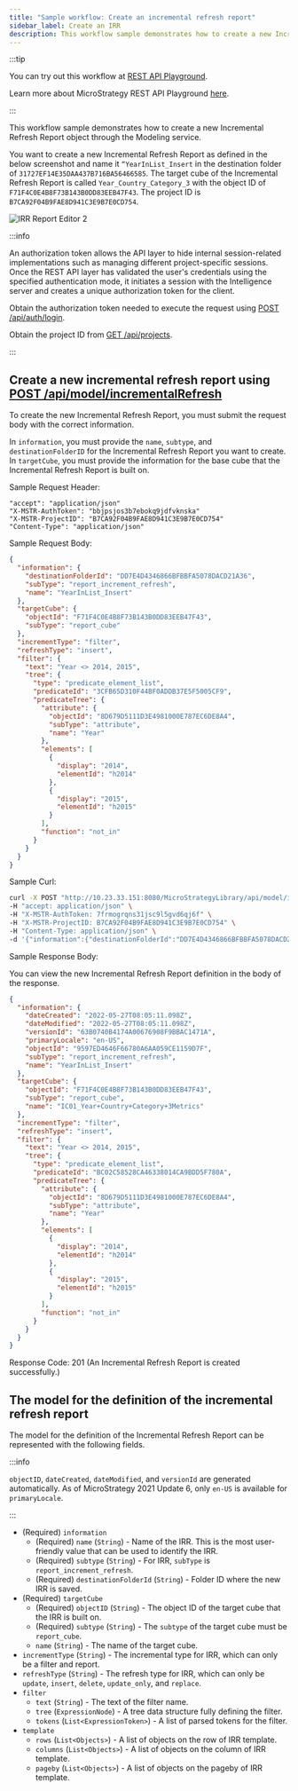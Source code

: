 ```yaml
---
title: "Sample workflow: Create an incremental refresh report"
sidebar_label: Create an IRR
description: This workflow sample demonstrates how to create a new Incremental Refresh Report object through the Modeling service.
---
```


<Available since="2021 Update 6" />

:::tip

You can try out this workflow at [REST API Playground](https://www.postman.com/microstrategysdk/workspace/microstrategy-rest-api/folder/16131298-54f5b582-05ac-4f2d-88f9-98f36dd8373c?ctx=documentation).

Learn more about MicroStrategy REST API Playground [here](/docs/getting-started/playground.md).

:::

This workflow sample demonstrates how to create a new Incremental Refresh Report object through the Modeling service.

You want to create a new Incremental Refresh Report as defined in the below screenshot and name it `“YearInList_Insert` in the destination folder of `31727EF14E35DAA437B716BA56466585`. The target cube of the Incremental Refresh Report is called `Year_Country_Category_3` with the object ID of `F71F4C0E4B8F73B143B0DD83EEB47F43`. The project ID is `B7CA92F04B9FAE8D941C3E9B7E0CD754`.

![IRR Report Editor 2](../../images/irr_report_editor2.png)

:::info

An authorization token allows the API layer to hide internal session-related implementations such as managing different project-specific sessions. Once the REST API layer has validated the user's credentials using the specified authentication mode, it initiates a session with the Intelligence server and creates a unique authorization token for the client.

Obtain the authorization token needed to execute the request using [POST /api/auth/login](https://demo.microstrategy.com/MicroStrategyLibrary/api-docs/index.html#/Authentication/postLogin).

Obtain the project ID from [GET /api/projects](https://demo.microstrategy.com/MicroStrategyLibrary/api-docs/index.html#/Projects/getProjects_1).

:::

## Create a new incremental refresh report using [POST /api/model/incrementalRefresh](https://demo.microstrategy.com/MicroStrategyLibrary/api-docs/index.html#/Cubes/post_api_model_incrementalRefresh)

To create the new Incremental Refresh Report, you must submit the request body with the correct information.

In `information`, you must provide the `name`, `subtype`, and `destinationFolderID` for the Incremental Refresh Report you want to create. In `targetCube`, you must provide the information for the base cube that the Incremental Refresh Report is built on.

Sample Request Header:

```http
"accept": "application/json"
"X-MSTR-AuthToken": "bbjpsjos3b7ebokq9jdfvknska"
"X-MSTR-ProjectID": "B7CA92F04B9FAE8D941C3E9B7E0CD754"
"Content-Type": "application/json"
```

Sample Request Body:

```json
{
  "information": {
    "destinationFolderId": "DD7E4D4346866BFBBFA5078DACD21A36",
    "subType": "report_increment_refresh",
    "name": "YearInList_Insert"
  },
  "targetCube": {
    "objectId": "F71F4C0E4B8F73B143B0DD83EEB47F43",
    "subType": "report_cube"
  },
  "incrementType": "filter",
  "refreshType": "insert",
  "filter": {
    "text": "Year <> 2014, 2015",
    "tree": {
      "type": "predicate_element_list",
      "predicateId": "3CFB65D310F44BF0ADDB37E5F5005CF9",
      "predicateTree": {
        "attribute": {
          "objectId": "8D679D5111D3E4981000E787EC6DE8A4",
          "subType": "attribute",
          "name": "Year"
        },
        "elements": [
          {
            "display": "2014",
            "elementId": "h2014"
          },
          {
            "display": "2015",
            "elementId": "h2015"
          }
        ],
        "function": "not_in"
      }
    }
  }
}
```

Sample Curl:

```bash
curl -X POST "http://10.23.33.151:8080/MicroStrategyLibrary/api/model/incrementalRefresh" \
-H "accept: application/json" \
-H "X-MSTR-AuthToken: 7frmogrqns31jsc9l5gvd6qj6f" \
-H "X-MSTR-ProjectID: B7CA92F04B9FAE8D941C3E9B7E0CD754" \
-H "Content-Type: application/json" \
-d '{"information":{"destinationFolderId":"DD7E4D4346866BFBBFA5078DACD21A36","subType":"report_increment_refresh","name":"YearInList_Insert"},"targetCube":{"objectId":"F71F4C0E4B8F73B143B0DD83EEB47F43","subType":"report_cube"},"incrementType":"filter","refreshType":"insert","filter":{"text":"Year <> 2014, 2015","tree":{"type":"predicate_element_list","predicateId":"3CFB65D310F44BF0ADDB37E5F5005CF9","predicateTree":{"attribute":{"objectId":"8D679D5111D3E4981000E787EC6DE8A4","subType":"attribute","name":"Year"},"elements":[{"display":"2014","elementId":"h2014"},{"display":"2015","elementId":"h2015"}],"function":"not_in"}}}}'
```

Sample Response Body:

You can view the new Incremental Refresh Report definition in the body of the response.

```json
{
  "information": {
    "dateCreated": "2022-05-27T08:05:11.098Z",
    "dateModified": "2022-05-27T08:05:11.098Z",
    "versionId": "63B0740B4174A00676908F9BBAC1471A",
    "primaryLocale": "en-US",
    "objectId": "9597ED4646F66780A6AA059CE1159D7F",
    "subType": "report_increment_refresh",
    "name": "YearInList_Insert"
  },
  "targetCube": {
    "objectId": "F71F4C0E4B8F73B143B0DD83EEB47F43",
    "subType": "report_cube",
    "name": "IC01_Year+Country+Category+3Metrics"
  },
  "incrementType": "filter",
  "refreshType": "insert",
  "filter": {
    "text": "Year <> 2014, 2015",
    "tree": {
      "type": "predicate_element_list",
      "predicateId": "BC02C58528CA46338014CA9BDD5F780A",
      "predicateTree": {
        "attribute": {
          "objectId": "8D679D5111D3E4981000E787EC6DE8A4",
          "subType": "attribute",
          "name": "Year"
        },
        "elements": [
          {
            "display": "2014",
            "elementId": "h2014"
          },
          {
            "display": "2015",
            "elementId": "h2015"
          }
        ],
        "function": "not_in"
      }
    }
  }
}
```

Response Code: 201 (An Incremental Refresh Report is created successfully.)

## The model for the definition of the incremental refresh report

The model for the definition of the Incremental Refresh Report can be represented with the following fields.

:::info

`objectID`, `dateCreated`, `dateModified`, and `versionId` are generated automatically. As of MicroStrategy 2021 Update 6, only `en-US` is available for `primaryLocale`.

:::

- (Required) `information`
  - (Required) `name` (`String`) - Name of the IRR. This is the most user-friendly value that can be used to identify the IRR.
  - (Required) `subtype` (`String`) - For IRR, `subType` is `report_increment_refresh`.
  - (Required) `destinationFolderId` (`String`) - Folder ID where the new IRR is saved.
- (Required) `targetCube`
  - (Required) `objectID` (`String`) - The object ID of the target cube that the IRR is built on.
  - (Required) `subtype` (`String`) - The `subtype` of the target cube must be `report_cube`.
  - `name` (`String`) - The name of the target cube.
- `incrementType` (`String`) - The incremental type for IRR, which can only be a filter and report.
- `refreshType` (`String`) - The refresh type for IRR, which can only be `update`, `insert`, `delete`, `update_only`, and `replace`.
- `filter`
  - `text` (`String`) - The text of the filter name.
  - `tree` (`ExpressionNode`) - A tree data structure fully defining the filter.
  - `tokens` (`List<ExpressionToken>`) - A list of parsed tokens for the filter.
- `template`
  - `rows` (`List<Objects>`) - A list of objects on the row of IRR template.
  - `columns` (`List<Objects>`) - A list of objects on the column of IRR template.
  - `pageby` (`List<Objects>`) - A list of objects on the pageby of IRR template.
